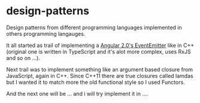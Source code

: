 # design-patterns
Design patterns from different programming languages implemented in others programming langauges.

It all started as trail of implementing a [Angular 2.0's EventEmitter](https://angular.io/docs/ts/latest/api/core/index/EventEmitter-class.html) like in C++ (original one is written in TypeScript and it's alot more complex, uses RxJS and so on ...).

Next trail was to implement something like an argument based closure from JavaScript, again in C++. Since C++11 there are true closures called lamdas but I wanted it to match more the old functional style so I used Functors.

And the next one will be ... and i will try implement it in ....
